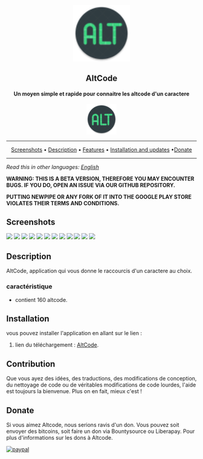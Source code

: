 <p align="center"><a href="https://newpipe.net"><img src="app/src/main/res/mipmap-hdpi/ic_launcher_alt_round.png" width="150"></a></p> 
<h2 align="center"><b>AltCode</b></h2>
<h4 align="center">Un moyen simple et rapide pour connaitre les altcode d'un caractere</h4>

<p align="center"><a href="https://f-droid.org/packages/org.schabi.newpipe/"><img src="app/src/main/res/mipmap-hdpi/ic_launcher_alt_round.png" alt="Altcode" height=80/></a></p>
<hr>
<p align="center"><a href="#screenshots">Screenshots</a> &bull; <a href="#description">Description</a> &bull; <a href="#features">Features</a> &bull; <a href="#installation-and-updates">Installation and updates</a> &bull;<a href="#donate">Donate</a></p>
<hr>

*Read this in other languages: [English](README.md)*

<b>WARNING: THIS IS A BETA VERSION, THEREFORE YOU MAY ENCOUNTER BUGS. IF YOU DO, OPEN AN ISSUE VIA OUR GITHUB REPOSITORY.</b>

<b>PUTTING NEWPIPE OR ANY FORK OF IT INTO THE GOOGLE PLAY STORE VIOLATES THEIR TERMS AND CONDITIONS.</b>

## Screenshots

[<img src="fastlane/metadata/android/en-US/images/phoneScreenshots/shot_01.png" width=160>](fastlane/metadata/android/en-US/images/phoneScreenshots/shot_01.png)
[<img src="fastlane/metadata/android/en-US/images/phoneScreenshots/shot_02.png" width=160>](fastlane/metadata/android/en-US/images/phoneScreenshots/shot_02.png)
[<img src="fastlane/metadata/android/en-US/images/phoneScreenshots/shot_03.png" width=160>](fastlane/metadata/android/en-US/images/phoneScreenshots/shot_03.png)
[<img src="fastlane/metadata/android/en-US/images/phoneScreenshots/shot_04.png" width=160>](fastlane/metadata/android/en-US/images/phoneScreenshots/shot_04.png)
[<img src="fastlane/metadata/android/en-US/images/phoneScreenshots/shot_05.png" width=160>](fastlane/metadata/android/en-US/images/phoneScreenshots/shot_05.png)
[<img src="fastlane/metadata/android/en-US/images/phoneScreenshots/shot_06.png" width=160>](fastlane/metadata/android/en-US/images/phoneScreenshots/shot_06.png)
[<img src="fastlane/metadata/android/en-US/images/phoneScreenshots/shot_07.png" width=160>](fastlane/metadata/android/en-US/images/phoneScreenshots/shot_07.png)
[<img src="fastlane/metadata/android/en-US/images/phoneScreenshots/shot_08.png" width=160>](fastlane/metadata/android/en-US/images/phoneScreenshots/shot_08.png)
[<img src="fastlane/metadata/android/en-US/images/phoneScreenshots/shot_09.png" width=160>](fastlane/metadata/android/en-US/images/phoneScreenshots/shot_09.png)
[<img src="fastlane/metadata/android/en-US/images/phoneScreenshots/shot_10.png" width=160>](fastlane/metadata/android/en-US/images/phoneScreenshots/shot_10.png)
[<img src="fastlane/metadata/android/en-US/images/tenInchScreenshots/shot_11.png" width=405>](fastlane/metadata/android/en-US/images/tenInchScreenshots/shot_11.png)
[<img src="fastlane/metadata/android/en-US/images/tenInchScreenshots/shot_12.png" width=405>](fastlane/metadata/android/en-US/images/tenInchScreenshots/shot_12.png)

## Description

AltCode, application qui vous donne le raccourcis d'un caractere au choix.

### caractéristique

* contient 160 altcode.

## Installation
vous pouvez installer l'application en allant sur le lien :
 1. lien du téléchargement : [AltCode](https://github.com/SavainB/JCode/raw/master/app/app-debug.apk).

## Contribution
Que vous ayez des idées, des traductions, des modifications de conception, du nettoyage de code ou de véritables modifications de code lourdes, l'aide est toujours la bienvenue.
Plus on en fait, mieux c'est !

## Donate
Si vous aimez Altcode, nous serions ravis d'un don. Vous pouvez soit envoyer des bitcoins, soit faire un don via Bountysource ou Liberapay. Pour plus d'informations sur les dons à Altcode.
<td><a href="https://www.paypal.com/paypalme/sjkayle"><img src="https://www.paypalobjects.com/webstatic/mktg/logo/pp_cc_mark_74x46.jpg" alt="paypal" width="80px" ></a></td>


